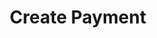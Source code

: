 ---
title: Create Payment
api:
  file: .openapi.json
  operationId: Payment-create_payment
hidden: false
---